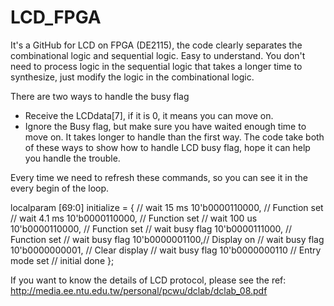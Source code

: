 # LCD_FPGA
It's a GitHub for LCD on FPGA (DE2115), the code clearly separates the combinational logic and sequential logic. Easy to understand.
You don't need to process logic in the sequential logic that takes a longer time to synthesize, just modify the logic in the combinational logic.

There are two ways to handle the busy flag
- Receive the LCDdata[7], if it is 0, it means you can move on.
- Ignore the Busy flag, but make sure you have waited enough time to move on. It takes longer to handle than the first way.
The code take both of these ways to show how to handle LCD busy flag, hope it can help you handle the trouble.

Every time we need to refresh these commands, so you can see it in the every begin of the loop.

localparam [69:0] initialize = {
    // wait 15 ms
    10'b0000110000, // Function set
    // wait 4.1 ms
    10'b0000110000, // Function set
    // wait 100 us
    10'b0000110000, // Function set
    // wait busy flag
    10'b0000111000,  // Function set
    // wait busy flag
    10'b0000001100,// Display on 
    // wait busy flag
    10'b0000000001, // Clear display
    // wait busy flag
    10'b0000000110 // Entry mode set
    // initial done
};



If you want to know the details of LCD protocol, please see the ref: http://media.ee.ntu.edu.tw/personal/pcwu/dclab/dclab_08.pdf 
